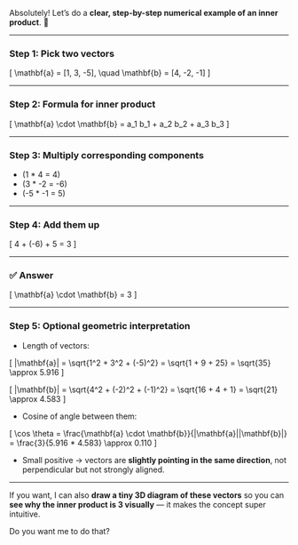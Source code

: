 Absolutely! Let’s do a **clear, step-by-step numerical example of an inner product**. 🐾

---

### **Step 1: Pick two vectors**

[
\mathbf{a} = [1, 3, -5], \quad \mathbf{b} = [4, -2, -1]
]

---

### **Step 2: Formula for inner product**

[
\mathbf{a} \cdot \mathbf{b} = a_1 b_1 + a_2 b_2 + a_3 b_3
]

---

### **Step 3: Multiply corresponding components**

* (1 * 4 = 4)
* (3 * -2 = -6)
* (-5 * -1 = 5)

---

### **Step 4: Add them up**

[
4 + (-6) + 5 = 3
]

---

### ✅ **Answer**

[
\mathbf{a} \cdot \mathbf{b} = 3
]

---

### **Step 5: Optional geometric interpretation**

* Length of vectors:

[
|\mathbf{a}| = \sqrt{1^2 + 3^2 + (-5)^2} = \sqrt{1 + 9 + 25} = \sqrt{35} \approx 5.916
]

[
|\mathbf{b}| = \sqrt{4^2 + (-2)^2 + (-1)^2} = \sqrt{16 + 4 + 1} = \sqrt{21} \approx 4.583
]

* Cosine of angle between them:

[
\cos \theta = \frac{\mathbf{a} \cdot \mathbf{b}}{|\mathbf{a}||\mathbf{b}|} = \frac{3}{5.916 * 4.583} \approx 0.110
]

* Small positive → vectors are **slightly pointing in the same direction**, not perpendicular but not strongly aligned.

---

If you want, I can also **draw a tiny 3D diagram of these vectors** so you can **see why the inner product is 3 visually** — it makes the concept super intuitive.

Do you want me to do that?
